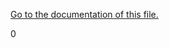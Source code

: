 <div id="_paddle_8cs_source">

</div>

<span id="_paddle_8cs_source" label="_paddle_8cs_source"></span>
[Go to the documentation of this file.](#_paddle_8cs)

<div class="DoxyCode">

0

</div>
